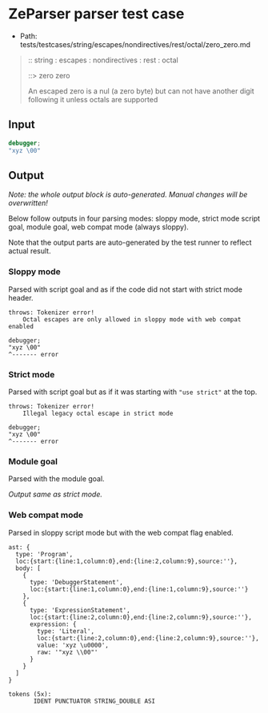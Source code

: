 # ZeParser parser test case

- Path: tests/testcases/string/escapes/nondirectives/rest/octal/zero_zero.md

> :: string : escapes : nondirectives : rest : octal
>
> ::> zero zero
>
> An escaped zero is a nul (a zero byte) but can not have another digit following it unless octals are supported

## Input

`````js
debugger;
"xyz \00"
`````

## Output

_Note: the whole output block is auto-generated. Manual changes will be overwritten!_

Below follow outputs in four parsing modes: sloppy mode, strict mode script goal, module goal, web compat mode (always sloppy).

Note that the output parts are auto-generated by the test runner to reflect actual result.

### Sloppy mode

Parsed with script goal and as if the code did not start with strict mode header.

`````
throws: Tokenizer error!
    Octal escapes are only allowed in sloppy mode with web compat enabled

debugger;
"xyz \00"
^------- error
`````

### Strict mode

Parsed with script goal but as if it was starting with `"use strict"` at the top.

`````
throws: Tokenizer error!
    Illegal legacy octal escape in strict mode

debugger;
"xyz \00"
^------- error
`````


### Module goal

Parsed with the module goal.

_Output same as strict mode._

### Web compat mode

Parsed in sloppy script mode but with the web compat flag enabled.

`````
ast: {
  type: 'Program',
  loc:{start:{line:1,column:0},end:{line:2,column:9},source:''},
  body: [
    {
      type: 'DebuggerStatement',
      loc:{start:{line:1,column:0},end:{line:1,column:9},source:''}
    },
    {
      type: 'ExpressionStatement',
      loc:{start:{line:2,column:0},end:{line:2,column:9},source:''},
      expression: {
        type: 'Literal',
        loc:{start:{line:2,column:0},end:{line:2,column:9},source:''},
        value: 'xyz \u0000',
        raw: '"xyz \\00"'
      }
    }
  ]
}

tokens (5x):
       IDENT PUNCTUATOR STRING_DOUBLE ASI
`````


